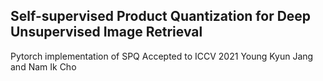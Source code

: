 ## Self-supervised Product Quantization for Deep Unsupervised Image Retrieval

Pytorch implementation of SPQ
Accepted to ICCV 2021
Young Kyun Jang and Nam Ik Cho  
